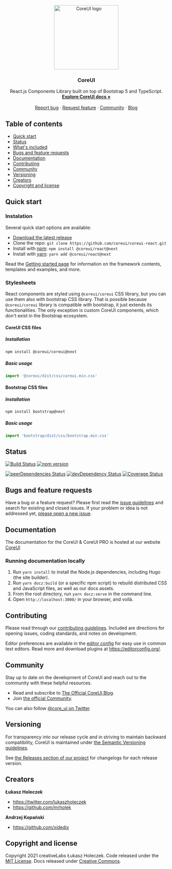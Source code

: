 <p align="center">
  <a href="https://coreui.io/">
    <img src="https://coreui.io/images/brand/coreui-signet.svg" alt="CoreUI logo" width="200">
  </a>
</p>

<h3 align="center">CoreUI</h3>

<p align="center">
  React.js Components Library built on top of Bootstrap 5 and TypeScript.
  <br>
  <a href="https://coreui.io/react/docs/4.0/"><strong>Explore CoreUI docs »</strong></a>
  <br>
  <br>
  <a href="https://github.com/coreui/coreui-react/issues/new?template=bug_report.md">Report bug</a>
  ·
  <a href="https://github.com/coreui/coreui-react/issues/new?template=feature_request.md">Request feature</a>
  ·
  <a href="https://community.coreui.io/">Community</a>
  ·
  <a href="https://blog.coreui.io/">Blog</a>
</p>


## Table of contents

- [Quick start](#quick-start)
- [Status](#status)
- [What's included](#whats-included)
- [Bugs and feature requests](#bugs-and-feature-requests)
- [Documentation](#documentation)
- [Contributing](#contributing)
- [Community](#community)
- [Versioning](#versioning)
- [Creators](#creators)
- [Copyright and license](#copyright-and-license)


## Quick start

### Instalation

Several quick start options are available:

- [Download the latest release](https://github.com/coreui/coreui-react/archive/v4.0.0-alpha.0.zip)
- Clone the repo: `git clone https://github.com/coreui/coreui-react.git`
- Install with [npm](https://www.npmjs.com/): `npm install @coreui/react@next`
- Install with [yarn](https://yarnpkg.com/): `yarn add @coreui/react@next`

Read the [Getting started page](https://coreui.io/react/docs/4.0/getting-started/introduction/) for information on the framework contents, templates and examples, and more.

### Stylesheets

React components are styled using `@coreui/coreui` CSS library, but you can use them also with bootstrap CSS library. That is possible because `@coreui/coreui` library is compatible with bootstrap, it just extends its functionalities. The only exception is custom CoreUI components, which don't exist in the Bootstrap ecosystem.

#### CoreUI CSS files

##### Installation

```bash
npm install @coreui/coreui@next
```

##### Basic usage

```js
import '@coreui/dist/css/coreui.min.css'
```

#### Bootstrap CSS files

##### Installation

```bash
npm install bootstrap@next
```

##### Basic usage

```js
import 'bootstrap/dist/css/bootstrap.min.css'
```


## Status

[![Build Status](https://github.com/coreui/coreui-react/workflows/JS%20Tests/badge.svg?branch=main)](https://github.com/coreui/coreui-react/actions?query=workflow%3AJS+Tests+branch%3Amain)
[![npm version](https://img.shields.io/npm/v/@coreui/react)](https://www.npmjs.com/package/@coreui/react)
<!-- [![Packagist Prerelease](https://img.shields.io/packagist/vpre/coreui/coreui)](https://packagist.org/packages/coreui/coreui) -->
[![peerDependencies Status](https://img.shields.io/david/peer/coreui/coreui)](https://david-dm.org/coreui/coreui?type=peer)
[![devDependency Status](https://img.shields.io/david/dev/coreui/coreui)](https://david-dm.org/coreui/coreui?type=dev)
[![Coverage Status](https://img.shields.io/coveralls/github/coreui/coreui-react/v4-dev)](https://coveralls.io/github/coreui/coreui-react?branch=v4-dev)


## Bugs and feature requests

Have a bug or a feature request? Please first read the [issue guidelines](https://github.com/coreui/coreui-react/blob/v4-dev/.github/CONTRIBUTING.md#using-the-issue-tracker) and search for existing and closed issues. If your problem or idea is not addressed yet, [please open a new issue](https://github.com/coreui/coreui-react/issues/new).

## Documentation

The documentation for the CoreUI & CoreUI PRO is hosted at our website [CoreUI](https://coreui.io/)

### Running documentation locally

1. Run `yarn install` to install the Node.js dependencies, including Hugo (the site builder).
2. Run `yarn docz:build` (or a specific npm script) to rebuild distributed CSS and JavaScript files, as well as our docs assets.
3. From the root directory, run `yarn docz:serve` in the command line.
4. Open `http://localhost:3000/` in your browser, and voilà.

## Contributing

Please read through our [contributing guidelines](https://github.com/coreui/coreui-react/blob/v4-dev/.github/CONTRIBUTING.md). Included are directions for opening issues, coding standards, and notes on development.

Editor preferences are available in the [editor config](https://github.com/coreui/coreui-react/blob/v4-dev/.editorconfig) for easy use in common text editors. Read more and download plugins at <https://editorconfig.org/>.


## Community

Stay up to date on the development of CoreUI and reach out to the community with these helpful resources.

- Read and subscribe to [The Official CoreUI Blog](https://coreui.io/blog/).
- Join [the official Community](https://community.coreui.io/).

You can also follow [@core_ui on Twitter](https://twitter.com/core_ui).

## Versioning

For transparency into our release cycle and in striving to maintain backward compatibility, CoreUI is maintained under [the Semantic Versioning guidelines](http://semver.org/).

See [the Releases section of our project](https://github.com/coreui/coreui-react/releases) for changelogs for each release version.


## Creators

**Łukasz Holeczek**

* <https://twitter.com/lukaszholeczek>
* <https://github.com/mrholek>

**Andrzej Kopański**

* <https://github.com/xidedix>


## Copyright and license

Copyright 2021 creativeLabs Łukasz Holeczek. Code released under the [MIT License](https://github.com/coreui/coreui-react/blob/v4-dev/LICENSE). Docs released under [Creative Commons](https://creativecommons.org/licenses/by/3.0/).